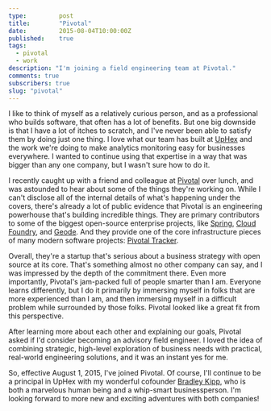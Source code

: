 ```yaml
---
type:         post
title:        "Pivotal"
date:         2015-08-04T10:00:00Z
published:    true
tags:
  - pivotal
  - work
description: "I'm joining a field engineering team at Pivotal."
comments: true
subscribers: true
slug: "pivotal"
---
```


I like to think of myself as a relatively curious person, and as a professional who builds software, that often has a lot of benefits. But one big downside is that I have a lot of itches to scratch, and I've never been able to satisfy them by doing just one thing. I love what our team has built at [UpHex](http://uphex.com) and the work we're doing to make analytics monitoring easy for businesses everywhere. I wanted to continue using that expertise in a way that was bigger than any one company, but I wasn't sure how to do it.

I recently caught up with a friend and colleague at [Pivotal](https://pivotal.io) over lunch, and was astounded to hear about some of the things they're working on. While I can't disclose all of the internal details of what's happening under the covers, there's already a lot of public evidence that Pivotal is an engineering powerhouse that's building incredible things. They are primary contributors to some of the biggest open-source enterprise projects, like [Spring](https://spring.io), [Cloud Foundry](https://www.cloudfoundry.org/), and [Geode](http://geode.incubator.apache.org/). And they provide one of the core infrastructure pieces of many modern software projects: [Pivotal Tracker](https://www.pivotaltracker.com).

Overall, they're a startup that's serious about a business strategy with open source at its core. That's something almost no other company can say, and I was impressed by the depth of the commitment there. Even more importantly, Pivotal's jam-packed full of people smarter than I am. Everyone learns differently, but I do it primarily by immersing myself in folks that are more experienced than I am, and then immersing myself in a difficult problem while surrounded by those folks. Pivotal looked like a great fit from this perspective.

After learning more about each other and explaining our goals, Pivotal asked if I'd consider becoming an advisory field engineer. I loved the idea of combining strategic, high-level exploration of business needs with practical, real-world engineering solutions, and it was an instant yes for me.

So, effective August 1, 2015, I've joined Pivotal. Of course, I'll continue to be a principal in UpHex with my wonderful cofounder [Bradley Kipp](https://twitter.com/justthekipp), who is both a marvelous human being and a whip-smart businessperson. I'm looking forward to more new and exciting adventures with both companies!
